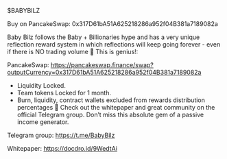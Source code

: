 $BABYBILZ

Buy on PancakeSwap: 0x317D61bA51A625218286a952f04B381a7189082a

Baby Bilz follows the Baby + Billionaries hype and has a very unique reflection reward system in which reflections will keep going forever - even if there is NO trading volume 🤯 This is genius!: 

PancakeSwap: https://pancakeswap.finance/swap?outputCurrency=0x317D61bA51A625218286a952f04B381a7189082a

- Liquidity Locked. 
- Team tokens Locked for 1 month. 
- Burn, liquidity, contract wallets excluded from rewards distribution percentages 🤑
Check out the whitepaper and great community on the official Telegram group. Don’t miss this absolute gem of a passive income generator. 

Telegram group: https://t.me/BabyBilz

Whitepaper: https://docdro.id/9WedtAi

